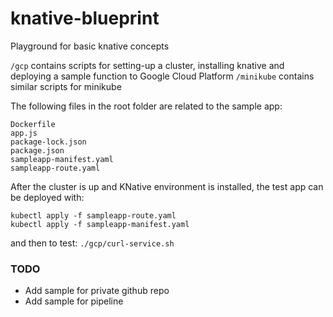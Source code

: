 # knative-blueprint
Playground for basic knative concepts

`/gcp` contains scripts for setting-up a cluster, installing knative and deploying a sample function to Google Cloud Platform
`/minikube` contains similar scripts for minikube 

The following files in the root folder are related to the sample app:
```
Dockerfile
app.js
package-lock.json
package.json
sampleapp-manifest.yaml
sampleapp-route.yaml
```

After the cluster is up and KNative environment is installed, the test app can be deployed with:
```
kubectl apply -f sampleapp-route.yaml
kubectl apply -f sampleapp-manifest.yaml
```

and then to test:
`./gcp/curl-service.sh`

### TODO
- Add sample for private github repo
- Add sample for pipeline
